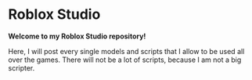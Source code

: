 # Roblox Studio

**Welcome to my Roblox Studio repository!**

Here, I will post every single models and scripts that I allow to be used all over the games.
There will not be a lot of scripts, because I am not a big scripter.
